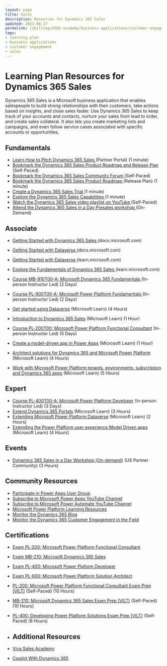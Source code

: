 ```yaml
---
layout: page
title: Sales
description: Resources for Dynamics 365 Sales
updated: 2023-08-17
permalink: /skilling/d365-academy/business-applications/customer-engagement/sales
tags:
- learning plan
- business applications
- customer engagement
- sales
---
```


# Learning Plan Resources for Dynamics 365 Sales

Dynamics 365 Sales is a Microsoft business application that enables salespeople to build strong relationships with their customers, take actions based on insights, and close sales faster. Use Dynamics 365 Sales to keep track of your accounts and contacts, nurture your sales from lead to order, and create sales collateral. It also lets you create marketing lists and campaigns, and even follow service cases associated with specific accounts or opportunities.

## Fundamentals

* <a href="https://dynamicspartners.transform.microsoft.com/products/sales" target="_blank">Learn How to Pitch Dynamics 365 Sales </a> (Partner Portal) (1 minute)
* <a href="https://releaseplans.microsoft.com/en-US/?app=Sales" target="_blank">Bookmark the Dynamics 365 Sales Product Roadmap and Release Plan </a> (Self-Paced)
* <a href="https://community.dynamics.com/forums/thread/?partialUrl=sales" target="_blank">Bookmark the Dynamics 365 Sales Community Forum </a> (Self-Paced)
* <a href="https://releaseplans.microsoft.com/en-US/?app=Sales" target="_blank">Bookmark the Dynamics 365 Sales Product Roadmap </a> (Release Plan) (1 minute)
* <a href="https://dynamics.microsoft.com/en-us/dynamics-365-free-trial/" target="_blank">Create a Dynamics 365 Sales Trial </a> (1 minute)
* <a href="https://dynamics.microsoft.com/en-us/sales/overview/" target="_blank">Explore the Dynamics 365 Sales Capabilities </a> (1 minute)
* <a href="https://www.youtube.com/playlist?list=PLcakwueIHoT8Bkb8BvqgBKgJPUc3jSX3m" target="_blank">Watch the Dynamics 365 Sales video playlist on YouTube </a> (Self-Paced)
* <a href="https://msuspartners.eventbuilder.com/event/51067" target="_blank">Attend the Dynamics 365 Sales in a Day Presales workshop </a> (On-Demand)
  
## Associate

* <a href="https://learn.microsoft.com/en-us/dynamics365/sales/">Getting Started with Dynamics 365 Sales </a> (docs.microsoft.com)
* <a href="https://learn.microsoft.com/en-us/power-apps/maker/data-platform/data-platform-intro">Getting Started with Dataverse </a> (docs.microsoft.com)
* <a href="https://docs.microsoft.com/en-us/learn/paths/get-started-cds/">Getting Started with Dataverse </a> (learn.microsoft.com)
* <a href="https://learn.microsoft.com/en-us/training/paths/learn-fundamentals-of-microsoft-dynamics-365-sales/">Explore the Fundamentals of Dynamics 365 Sales </a> (learn.microsoft.com)
* <a href="https://docs.microsoft.com/en-us/learn/certifications/courses/mb-910t00/">Course MB-910T00-A: Microsoft Dynamics 365 Fundamentals </a> (In-person Instructor Led) (2 Days)
* <a href="https://docs.microsoft.com/en-us/learn/certifications/courses/pl-900t00">Course PL-900T00-A: Microsoft Power Platform Fundamentals </a> (In-person Instructor Led) (2 Days)
  

* [Get started using Dataverse](https://docs.microsoft.com/en-us/learn/paths/get-started-cds/) (Microsoft Learn) (4 Hours)
* [Introduction to Dynamics 365 Sales](https://docs.microsoft.com/en-us/learn/wwl/introduction-dynamics-365-sales/) (Microsoft Learn) (1 Hour)
* [Course PL-200T00: Microsoft Power Platform Functional Consultant](https://docs.microsoft.com/en-us/learn/certifications/courses/pl-200t00) (In-person Instructor Led) (5 Days)
* [Create a model-driven app in Power Apps](https://docs.microsoft.com/en-us/learn/paths/create-app-models-business-processes/) (Microsoft Learn) (1 Hour)
* [Architect solutions for Dynamics 365 and Microsoft Power Platform](https://docs.microsoft.com/en-us/learn/paths/become-solution-architect/) (Microsoft Learn) (4 Hours)
* [Work with Microsoft Power Platform tenants, environments, subscription and Dynamics 365 apps](https://docs.microsoft.com/en-us/learn/paths/implementing-customer-engagement-apps/) (Microsoft Learn) (5 Hours)

## Expert

* [Course PL-400T00-A: Microsoft Power Platform Developer](https://docs.microsoft.com/en-us/learn/certifications/courses/pl-400t00) (In-person Instructor Led) (3 Days)
* [Extend Dynamics 365 Portals](https://docs.microsoft.com/en-us/learn/paths/extend-dynamics-365-portals/) (Microsoft Learn) (3 Hours)
* [Extending Microsoft Power Platform Dataverse](https://docs.microsoft.com/en-us/learn/paths/extend-power-platform-common-data-service/) (Microsoft Learn) (2 Hours)
* [Extending the Power Platform user experience Model Driven apps](https://docs.microsoft.com/en-us/learn/paths/extend-power-platform-model-driven-app/) (Microsoft Learn) (4 Hours)

## Events
* [Dynamics 365 Sales in a Day Workshop (On-demand)](https://aka.ms/d365sales/siad) (US Partner Community) (3 Hours)

## Community Resources

* [Participate in Power Apps User Group](https://www.powerappsug.com/home)
* [Subscribe to Microsoft Power Apps YouTube Channel](https://www.youtube.com/channel/UCGfWR2ekfRFckLjev6eQYLg)
* [Subscribe to Microsoft Power Automate YouTube Channel](https://www.youtube.com/channel/UCG98S4lL7nwlN8dxSF322bA)
* [Microsoft Power Platform Learning Resources](https://powerapps.microsoft.com/en-us/blog/microsoft-powerapps-learning-resources/)
* [Monitor the Dynamics 365 Blog](https://cloudblogs.microsoft.com/dynamics365/)
* [Monitor the Dynamics 365 Customer Engagement in the Field](https://community.dynamics.com/crm/b/crminthefield)

## Certifications

* [Exam PL-200: Microsoft Power Platform Functional Consultant](https://docs.microsoft.com/en-us/learn/certifications/exams/pl-200)
* [Exam MB-210: Microsoft Dynamics 365 Sales](https://docs.microsoft.com/en-us/learn/certifications/exams/mb-210)

* [Exam PL-400: Microsoft Power Plaform Developer](https://docs.microsoft.com/en-us/learn/certifications/exams/pl-400)
* [Exam PL-600: Microsoft Power Platform Solution Architect](https://docs.microsoft.com/en-us/learn/certifications/exams/pl-600)

* [PL-200: Microsoft Power Platform Functional Consultant Exam Prep (VILT)](https://partner.microsoft.com/en-us/training/assets/collection/implementing-microsoft-power-platform-pl-200#/) (Self-Paced) (10 Hours)
* [MB-210: Microsoft Dynamics 365 Sales Exam Prep (VILT)](https://partner.microsoft.com/en-us/training/assets/collection/mb-210-microsoft-dynamics-365-sales#/) (Self-Paced) (10 Hours)
* [PL-400: Developing Power Platform Solutions Exam Prep (VILT)](https://partner.microsoft.com/en-us/training/assets/collection/developing-power-platform-solutions-pl-400#/) (Self-Paced) (8 Hours)

* ## Additional Resources
* [Viva Sales Academy](https://microsoft.github.io/PartnerResources/skilling/d365-sales-academy)
* [Copilot With Dynamics 365](https://cloudblogs.microsoft.com/dynamics365/bdm/2023/03/06/introducing-microsoft-dynamics-365-copilot-bringing-next-generation-ai-to-every-line-of-business/)
